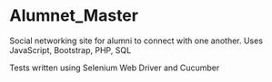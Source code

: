 # Alumnet_Master

Social networking site for alumni to connect with one another. 
Uses JavaScript, Bootstrap, PHP, SQL

Tests written using Selenium Web Driver and Cucumber
